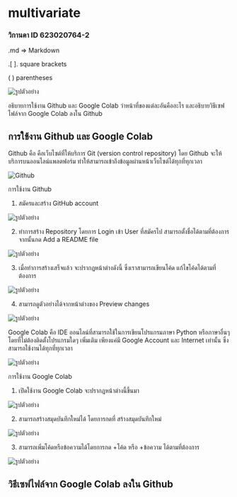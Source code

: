# multivariate

### วิกานดา ID 623020764-2

.md => Markdown

.[ ]. square brackets

(  )  parentheses

![รูปตัวอย่าง](ภาพประกอบ.jpg)

อธิบายการใช้งาน Github และ Google Colab ว่าหน้าที่ของแต่ละอันคืออะไร และอธิบายวิธีเซฟไฟล์จาก Google Colab ลงใน Github

## การใช้งาน Github และ Google Colab

Github คือ คือเว็บไซต์ที่ให้บริการ Git (version control repository) โดย Github จะให้บริการบนออนไลน์แพลตฟอร์ม ทำให้สามารถเข้าถึงข้อมูลผ่านหน้าเว็บไซต์ได้ทุกที่ทุกเวลา 

![Github](github-mark.png)

การใช้งาน Github

1. สมัครและสร้าง GitHub account

![รูปตัวอย่าง](ภาพประกอบ.jpg)

2. ทำการสร้าง Repository โดยการ Login เข้า User ที่สมัครไป สามารถตั้งชื่อได้ตามที่ต้องการ
จากนั้นกด Add a README file

![รูปตัวอย่าง](ภาพประกอบ.jpg)

3. เมื่อทำการสร้างเสร็จแล้ว จะปรากฎหน้าต่างดังนี้ ซึ่งเราสามารถเขียนโค้ด แก้ไขโค้ดได้ตามที่ต้องการ

![รูปตัวอย่าง](ภาพประกอบ.jpg)

4. สามารถดูตัวอย่างได้จากหน้าต่างของ Preview changes

![รูปตัวอย่าง](ภาพประกอบ.jpg)

Google Colab คือ IDE ออนไลน์ที่สามารถใช้ในการเขียนโปรแกรมภาษา Python หรือภาษาอื่นๆ โดยที่ไม่ต้องติดตั้งโปรแกรมใดๆ เพิ่มเติม เพียงแค่มี Google Account และ Internet เท่านั้น ซึ่งสามารถใช้งานได้ทุกที่ทุกเวลา 

![รูปตัวอย่าง](ภาพประกอบ.jpg)

การใช้งาน Google Colab

1. เปิดใช้งาน Google Colab จะปรากฎหน้าต่างนี้ขึ้นมา

![รูปตัวอย่าง](ภาพประกอบ.jpg)

2. สามารถสร้างสมุดบันทึกใหม่ได้ โดยการกดที่ สร้างสมุดบันทึกใหม่ 

![รูปตัวอย่าง](ภาพประกอบ.jpg)

3. สามารถเพิ่มโค้ดหรือข้อความได้โดยการกด +โค้ด หรือ +ข้อความ ได้ตามที่ต้องการ

![รูปตัวอย่าง](ภาพประกอบ.jpg)

## วิธีเซฟไฟล์จาก Google Colab ลงใน Github

